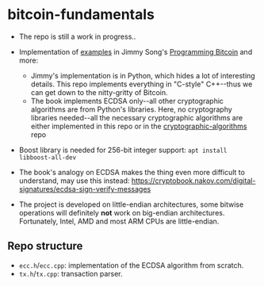 # bitcoin-fundamentals

* The repo is still a work in progress..

* Implementation of [examples](https://github.com/jimmysong/programmingbitcoin) 
in Jimmy Song's [Programming Bitcoin](https://www.oreilly.com/library/view/programming-bitcoin/9781492031482/) and more:
  * Jimmy's implementation is in Python, which hides a lot of interesting details. This repo implements
    everything in "C-style" C++--thus we can get down to the nitty-gritty of Bitcoin.
  * The book implements ECDSA only--all other cryptographic algorithms are from Python's libraries. Here,
    no cryptography libraries needed--all the necessary cryptographic algorithms are either implemented in this
    repo or in the [cryptographic-algorithms](https://github.com/alex-lt-kong/cryptographic-algorithms) 
repo

* Boost library is needed for 256-bit integer support: `apt install libboost-all-dev` 

* The book's analogy on ECDSA makes the thing even more difficult to understand, may use this instead: https://cryptobook.nakov.com/digital-signatures/ecdsa-sign-verify-messages

* The project is developed on little-endian architectures, some bitwise operations will definitely **not** work on big-endian architectures.
  Fortunately, Intel, AMD and most ARM CPUs are little-endian.

## Repo structure

* `ecc.h`/`ecc.cpp`: implementation of the ECDSA algorithm from scratch.
* `tx.h`/`tx.cpp`: transaction parser.
